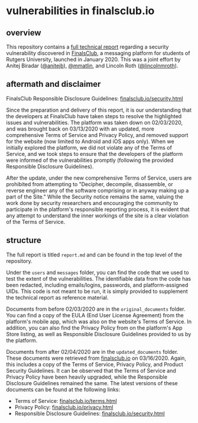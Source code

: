 # vulnerabilities in finalsclub.io

## overview

This repository contains a [full technical report](https://github.com/anitejb/finalsclub/blob/master/report.md) regarding a security vulnerability discovered in [FinalsClub](https://finalsclub.io), a messaging platform for students of Rutgers University, launched in January 2020. This was a joint effort by Anitej Biradar ([@anitejb](https://github.com/anitejb)), [@mmatlin](https://github.com/mmatlin), and Lincoln Roth ([@lincolnmroth](https://github.com/lincolnmroth)).

## aftermath and disclaimer

FinalsClub Responsible Disclosure Guidelines: [finalsclub.io/security.html](https://finalsclub.io/security.html)

Since the preparation and delivery of this report, it is our understanding that the developers at FinalsClub have taken steps to resolve the highlighted issues and vulnerabilities. The platform was taken down on 02/03/2020, and was brought back on 03/13/2020 with an updated, more comprehensive Terms of Service and Privacy Policy, and removed support for the website (now limited to Android and iOS apps only). When we initially explored the platform, we did not violate any of the Terms of Service, and we took steps to ensure that the developers of the platform were informed of the vulnerabilities promptly (following the provided Responsible Disclosure Guidelines). 

After the update, under the new comprehensive Terms of Service, users are prohibited from attempting to "Decipher, decompile, disassemble, or reverse engineer any of the software comprising or in anyway making up a part of the Site." While the Security notice remains the same, valuing the work done by security researchers and encouraging the community to participate in the platform's responsible reporting process, it is evident that any attempt to understand the inner workings of the site is a clear violation of the Terms of Service.

## structure

The full report is titled `report.md` and can be found in the top level of the repository.

Under the `users` and `messages` folder, you can find the code that we used to test the extent of the vulnerabilities. The identifiable data from the code has been redacted, including emails/logins, passwords, and platform-assigned UIDs. This code is not meant to be run, it is simply provided to supplement the technical report as reference material.

Documents from before 02/03/2020 are in the `original_documents` folder. You can find a copy of the EULA (End User License Agreement) from the platform's mobile app, which was also on the website's Terms of Service. In addition, you can also find the Privacy Policy from on the platform's App Store listing, as well as Responsible Disclosure Guidelines provided to us by the platform.

Documents from after 02/04/2020 are in the `updated_documents` folder. These documents were retrieved from [finalsclub.io](https://finalsclub.io) on 03/16/2020. Again, this includes a copy of the Terms of Service, Privacy Policy, and Product Security Guidelines. It can be observed that the Terms of Service and Privacy Policy have been heavily upgraded, while the Responsible Disclosure Guidelines remained the same. The latest versions of these documents can be found at the following links:
- Terms of Service: [finalsclub.io/terms.html](https://finalsclub.io/terms.html)
- Privacy Policy: [finalsclub.io/privacy.html](https://finalsclub.io/privacy.html)
- Responsible Disclosure Guidelines: [finalsclub.io/security.html](https://finalsclub.io/security.html)